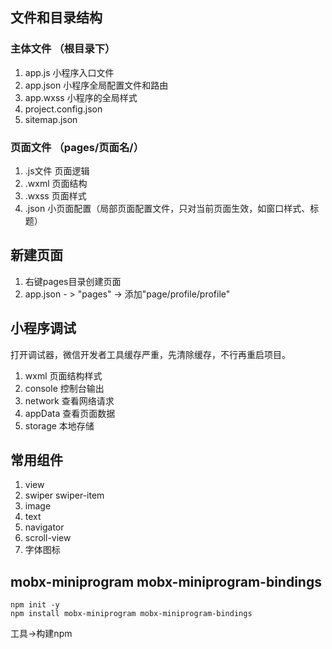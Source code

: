 ## 文件和目录结构

### 主体文件 （根目录下）
1. app.js 小程序入口文件
2. app.json 小程序全局配置文件和路由
3. app.wxss 小程序的全局样式
4. project.config.json 
5. sitemap.json 

### 页面文件 （pages/页面名/）

1. .js文件 页面逻辑
2. .wxml 页面结构
3. .wxss 页面样式
4. .json 小页面配置（局部页面配置文件，只对当前页面生效，如窗口样式、标题）

## 新建页面
1. 右键pages目录创建页面
2. app.json - > "pages" -> 添加"page/profile/profile"

## 小程序调试
打开调试器，微信开发者工具缓存严重，先清除缓存，不行再重启项目。
1. wxml 页面结构样式
2. console 控制台输出
3. network 查看网络请求
4. appData 查看页面数据
5. storage 本地存储

## 常用组件
1. view
2. swiper swiper-item
3. image
4. text
5. navigator
6. scroll-view
7. 字体图标

## mobx-miniprogram mobx-miniprogram-bindings
```shell
npm init -y 
npm install mobx-miniprogram mobx-miniprogram-bindings
```
工具->构建npm